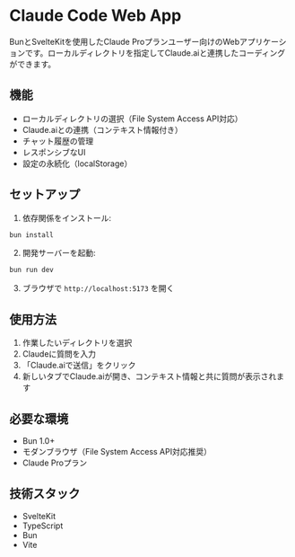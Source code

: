 # Claude Code Web App

BunとSvelteKitを使用したClaude Proプランユーザー向けのWebアプリケーションです。ローカルディレクトリを指定してClaude.aiと連携したコーディングができます。

## 機能

- ローカルディレクトリの選択（File System Access API対応）
- Claude.aiとの連携（コンテキスト情報付き）
- チャット履歴の管理
- レスポンシブなUI
- 設定の永続化（localStorage）

## セットアップ

1. 依存関係をインストール:
```bash
bun install
```

2. 開発サーバーを起動:
```bash
bun run dev
```

3. ブラウザで `http://localhost:5173` を開く

## 使用方法

1. 作業したいディレクトリを選択
2. Claudeに質問を入力
3. 「Claude.aiで送信」をクリック
4. 新しいタブでClaude.aiが開き、コンテキスト情報と共に質問が表示されます

## 必要な環境

- Bun 1.0+
- モダンブラウザ（File System Access API対応推奨）
- Claude Proプラン

## 技術スタック

- SvelteKit
- TypeScript
- Bun
- Vite